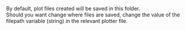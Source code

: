 By default, plot files created will be saved in this folder. \
Should you want change where files are saved, change the value of the filepath variable (string) in the relevant plotter file.
